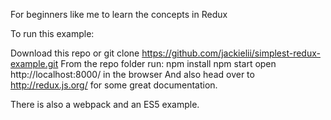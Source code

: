 For beginners like me to learn the concepts in Redux

To run this example:

Download this repo or git clone https://github.com/jackielii/simplest-redux-example.git
From the repo folder run:
npm install
npm start
open http://localhost:8000/ in the browser
And also head over to http://redux.js.org/ for some great documentation.

There is also a webpack and an ES5 example.